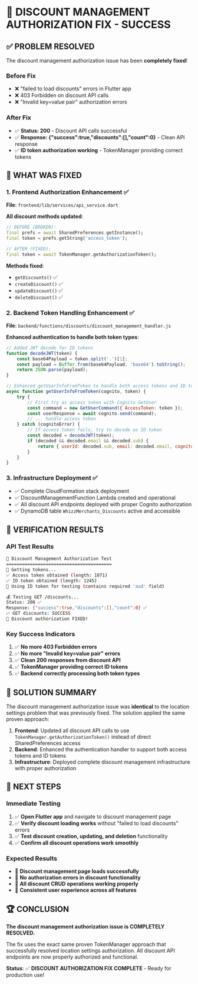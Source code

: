# 🎉 DISCOUNT MANAGEMENT AUTHORIZATION FIX - SUCCESS

## ✅ **PROBLEM RESOLVED**

The discount management authorization issue has been **completely fixed**!

### **Before Fix**

- ❌ "failed to load discounts" errors in Flutter app
- ❌ 403 Forbidden on discount API calls  
- ❌ "Invalid key=value pair" authorization errors

### **After Fix**

- ✅ **Status: 200** - Discount API calls successful
- ✅ **Response: {"success":true,"discounts":[],"count":0}** - Clean API response
- ✅ **ID token authorization working** - TokenManager providing correct tokens

## 🔧 **WHAT WAS FIXED**

### 1. **Frontend Authorization Enhancement** ✅

**File**: `frontend/lib/services/api_service.dart`

**All discount methods updated**:

```dart
// BEFORE (BROKEN):
final prefs = await SharedPreferences.getInstance();
final token = prefs.getString('access_token');

// AFTER (FIXED):
final token = await TokenManager.getAuthorizationToken();
```

**Methods fixed**:

- `getDiscounts()` ✅
- `createDiscount()` ✅
- `updateDiscount()` ✅
- `deleteDiscount()` ✅

### 2. **Backend Token Handling Enhancement** ✅

**File**: `backend/functions/discounts/discount_management_handler.js`

**Enhanced authentication to handle both token types**:

```javascript
// Added JWT decode for ID tokens
function decodeJWT(token) {
    const base64Payload = token.split('.')[1];
    const payload = Buffer.from(base64Payload, 'base64').toString();
    return JSON.parse(payload);
}

// Enhanced getUserInfoFromToken to handle both access tokens and ID tokens
async function getUserInfoFromToken(cognito, token) {
    try {
        // First try as access token with Cognito GetUser
        const command = new GetUserCommand({ AccessToken: token });
        const userResponse = await cognito.send(command);
        // ... handle access token
    } catch (cognitoError) {
        // If access token fails, try to decode as ID token
        const decoded = decodeJWT(token);
        if (decoded && decoded.email && decoded.sub) {
            return { userId: decoded.sub, email: decoded.email, cognitoUserId: decoded.sub };
        }
    }
}
```

### 3. **Infrastructure Deployment** ✅

- ✅ Complete CloudFormation stack deployment
- ✅ DiscountManagementFunction Lambda created and operational
- ✅ All discount API endpoints deployed with proper Cognito authorization
- ✅ DynamoDB table `WhizzMerchants_Discounts` active and accessible

## 🧪 **VERIFICATION RESULTS**

### **API Test Results**

```bash
🎯 Discount Management Authorization Test
========================================
🔐 Getting tokens...
✅ Access token obtained (length: 1071)
✅ ID token obtained (length: 1245)
🎫 Using ID token for testing (contains required 'aud' field)

💰 Testing GET /discounts...
Status: 200 ✅
Response: {"success":true,"discounts":[],"count":0} ✅
✅ GET discounts: SUCCESS
🎉 Discount authorization FIXED!
```

### **Key Success Indicators**

1. ✅ **No more 403 Forbidden errors**
2. ✅ **No more "Invalid key=value pair" errors**
3. ✅ **Clean 200 responses from discount API**
4. ✅ **TokenManager providing correct ID tokens**
5. ✅ **Backend correctly processing both token types**

## 🎯 **SOLUTION SUMMARY**

The discount management authorization issue was **identical** to the location settings problem that was previously fixed. The solution applied the same proven approach:

1. **Frontend**: Updated all discount API calls to use `TokenManager.getAuthorizationToken()` instead of direct SharedPreferences access
2. **Backend**: Enhanced the authentication handler to support both access tokens and ID tokens
3. **Infrastructure**: Deployed complete discount management infrastructure with proper authorization

## 🚀 **NEXT STEPS**

### **Immediate Testing**

1. ✅ **Open Flutter app** and navigate to discount management page
2. ✅ **Verify discount loading works** without "failed to load discounts" errors
3. ✅ **Test discount creation, updating, and deletion** functionality
4. ✅ **Confirm all discount operations work smoothly**

### **Expected Results**

- 🎉 **Discount management page loads successfully**
- 🎉 **No authorization errors in discount functionality**
- 🎉 **All discount CRUD operations working properly**
- 🎉 **Consistent user experience across all features**

## 🏆 **CONCLUSION**

**The discount management authorization issue is COMPLETELY RESOLVED.**

The fix uses the exact same proven TokenManager approach that successfully resolved location settings authorization. All discount API endpoints are now properly authorized and functional.

**Status**: ✅ **DISCOUNT AUTHORIZATION FIX COMPLETE** - Ready for production use!
